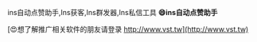 ins自动点赞助手,Ins获客,Ins群发器,Ins私信工具
**😄ins自动点赞助手**

[😍想了解推广相关软件的朋友请登录 http://www.vst.tw](http://www.vst.tw)



